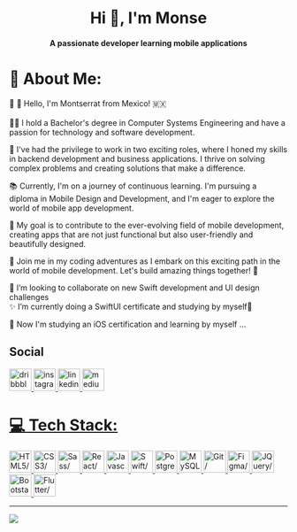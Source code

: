 <h1 align="center">Hi 👋, I'm Monse</h1>
<h4 align="center">A passionate developer learning mobile applications</h4>

# 💫 About Me:
🔭 👋 Hello, I'm Montserrat from Mexico! 🇲🇽<br>
<br>👩‍💻 I hold a Bachelor's degree in Computer Systems Engineering and have a passion for technology and software development.

💼 I've had the privilege to work in two exciting roles, where I honed my skills in backend development and business applications. I thrive on solving complex problems and creating solutions that make a difference.

📚 Currently, I'm on a journey of continuous learning. I'm pursuing a diploma in Mobile Design and Development, and I'm eager to explore the world of mobile app development.

📱 My goal is to contribute to the ever-evolving field of mobile development, creating apps that are not just functional but also user-friendly and beautifully designed.

🌟 Join me in my coding adventures as I embark on this exciting path in the world of mobile development. Let's build amazing things together! 🚀<br>


👯 I’m looking to collaborate on new Swift development and UI design challenges <br>✨ I’m currently doing a SwiftUI certificate and studying by myself🍃<br>

🍃 Now I'm studying an iOS certification and learning by myself ...


## Social 
<a href="https://www.dribbble.com/Monzgomz" target="_blank" ><img src="https://res.cloudinary.com/dreamlist/image/upload/v1676730799/ease-prof/social/dribbble-icon_cue26p.svg" height="40" width="40" alt=dribbble/>
<a href="http://www.instagram.com/_ustmonz" target="_blank" ><img src="https://res.cloudinary.com/dreamlist/image/upload/v1676730747/ease-prof/social/instagram-icon_awmjo1.svg" height="40" width="40" alt=instagram/>
<a href="https://www.linkedin.com/in/montserrat-gomez-334b1614a" target="_blank" ><img src="https://res.cloudinary.com/dreamlist/image/upload/v1676730564/ease-prof/social/linkedin-tile_jaz1sv.svg" height="40" width="40" alt=linkedin/>
<a href="http://www.medium.com/Monzegomz" target="_blank" ><img src="https://res.cloudinary.com/dreamlist/image/upload/v1676621629/ease-prof/social/medium-icon-svgrepo-com_wwdm1p.svg" height="40" width="40" alt=medium/>

# 💻 Tech Stack:
<a href="https://developer.mozilla.org/en-US/docs/Glossary/HTML5" target="_blank" ><img src="https://res.cloudinary.com/dreamlist/image/upload/v1676609810/ease-prof/others/html_lk2f50.svg" height="40" width="40" alt=HTML5/>
<a href="https://www.w3.org/TR/CSS/#css" target="_blank" ><img src="https://res.cloudinary.com/dreamlist/image/upload/v1676609810/ease-prof/others/css_ebnigo.svg" height="40" width="40" alt=CSS3/>
<a href="https://sass-lang.com/" target="_blank" ><img src="https://res.cloudinary.com/dreamlist/image/upload/v1676728717/ease-prof/programming%20languages/sass-1_e2j4kh.svg" height="40" width="40" alt=Sass/>
<a href="https://reactjs.org/" target="_blank" ><img src="https://res.cloudinary.com/dreamlist/image/upload/v1676609814/ease-prof/frameworks/react_cbllza.svg" height="40" width="40" alt=React/>
<a href="https://developer.mozilla.org/en-US/docs/Web/JavaScript" target="_blank" ><img src="https://res.cloudinary.com/dreamlist/image/upload/v1676609805/ease-prof/programming%20languages/javascript_zl26n3.svg" height="40" width="40" alt=Javascript/>
<a href="https://developer.apple.com/swift/" target="_blank" ><img src="https://res.cloudinary.com/dreamlist/image/upload/v1676728649/ease-prof/programming%20languages/swift-icon_uijdcv.svg" height="40" width="40" alt=Swift/>
<a href="https://www.postgresql.org/" target="_blank" ><img src="https://res.cloudinary.com/dreamlist/image/upload/v1676609816/ease-prof/databases/postgresql_jz4fc4.svg" height="40" width="40" alt=PostgreSQL/>
<a href="https://www.mysql.com/" target="_blank" ><img src="https://res.cloudinary.com/dreamlist/image/upload/v1676729166/ease-prof/programming%20languages/mysql-6_ucn6fm.svg" height="40" width="40" alt=MySQL/>
<a href="https://git-scm.com/" target="_blank" ><img src="https://res.cloudinary.com/dreamlist/image/upload/v1676726456/ease-prof/others/git_xzurom.svg" height="40" width="40" alt=Git/>
<a href="https://www.figma.com/" target="_blank" ><img src="https://res.cloudinary.com/dreamlist/image/upload/v1676730196/ease-prof/programming%20languages/icons8-figma_ikwot6.svg" height="40" width="40" alt=Figma/>
<a href="https://jquery.com/" target="_blank" ><img src="https://res.cloudinary.com/dreamlist/image/upload/v1676728871/ease-prof/programming%20languages/jquery-4_pwnyqw.svg" height="40" width="40" alt=JQuery/>
<a href="https://getbootstrap.com/" target="_blank" ><img src="https://res.cloudinary.com/dreamlist/image/upload/v1676609812/ease-prof/frameworks/boostrap_tlv0am.svg" height="40" width="40" alt=Bootstarp/>
<a href="https://flutter.dev/" target="_blank" ><img src="https://res.cloudinary.com/dreamlist/image/upload/v1676729893/ease-prof/programming%20languages/flutter_vtknfm.svg" height="40" width="40" alt=Flutter/>


---
[![](https://visitcount.itsvg.in/api?id=monsgomz&icon=0&color=0)](https://visitcount.itsvg.in)




